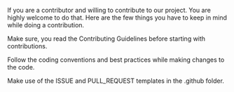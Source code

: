 If you are a contributor and willing to contribute to our project. You are highly welcome to do that. Here are the few things you have to keep in mind while doing a contribution.

Make sure, you read the Contributing Guidelines before starting with contributions.

Follow the coding conventions and best practices while making changes to the code.

Make use of the ISSUE and PULL_REQUEST templates in the .github folder.
